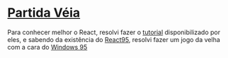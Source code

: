 # [Partida Véia](http://paiva-thiago.github.io/partida-veia/)

Para conhecer melhor o React, resolvi fazer o [tutorial](https://reactjs.org/tutorial/tutorial.html) disponibilizado por eles, e sabendo da existência do [React95](https://github.com/React95/React95/), resolvi fazer um jogo da velha com a cara do [Windows 95](https://pt.wikipedia.org/wiki/Windows_95)


